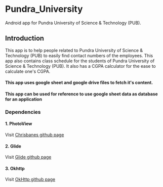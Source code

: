 # Pundra_University
Android app for Pundra University of Science &amp; Technology (PUB).

## Introduction
This app is to help people related to Pundra University of Science &amp; Technology (PUB) to easily find contact numbers of the employees.
This app also contains class schedule for the students of Pundra University of Science &amp; Technology (PUB). It also has a CGPA calculator 
for the ease to calculate one's CGPA.

#### This app uses google sheet and google drive files to fetch it's content.

#### This app can be used for reference to use google sheet data as database for an application

### Dependencies

#### 1. PhotoView
Visit [Chrisbanes github page](https://github.com/chrisbanes/PhotoView)
#### 2. Glide
Visit [Glide github page](https://github.com/bumptech/glide)
#### 3. Okhttp
Visit [OkHttp github page](https://github.com/square/okhttp)
